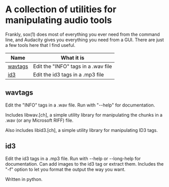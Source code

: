 # A collection of utilities for manipulating audio tools

Frankly, sox(1) does most of everything you ever need from
the command line, and Audacity gives you everything you need
from a GUI. There are just a few tools here that I find
useful.

Name | What it is
---- | ----
[wavtags](#wavtags) | Edit the "INFO" tags in a .wav file
[id3](#id3) | Edit the id3 tags in a .mp3 file



## wavtags

Edit the "INFO" tags in a .wav file. Run with "--help" for documentation.

Includes libwav.[ch], a simple utility library for manipulating the
chunks in a .wav (or any Microsoft RIFF) file.

Also includes libid3.[ch], a simple utility library for manipulating
ID3 tags.

## id3

Edit the id3 tags in a .mp3 file. Run with --help or --long-help for
documentation. Can add images to the id3 tag or extract them. Includes the
"-f" option to let you format the output the way you want.

Written in python.
